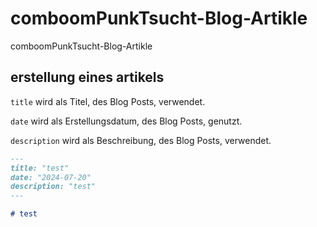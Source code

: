 # comboomPunkTsucht-Blog-Artikle

comboomPunkTsucht-Blog-Artikle

## erstellung eines artikels

`title` wird als Titel, des Blog Posts, verwendet.

`date` wird als Erstellungsdatum, des Blog Posts, genutzt.

`description` wird als Beschreibung, des Blog Posts, verwendet.

```md
---
title: "test"
date: "2024-07-20"
description: "test"
---

# test
```
